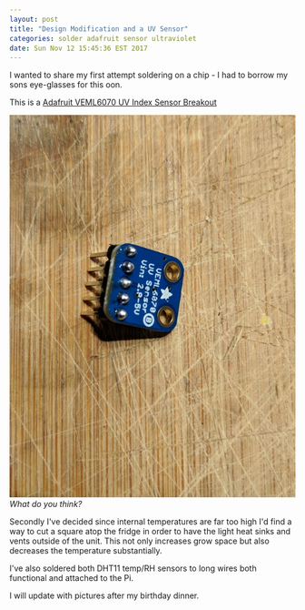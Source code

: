 ```yaml
---
layout: post
title: "Design Modification and a UV Sensor"
categories: solder adafruit sensor ultraviolet
date: Sun Nov 12 15:45:36 EST 2017
---
```


I wanted to share my first attempt soldering on a chip - I had to borrow my sons eye-glasses for this oon.

This is a <a target="_blank" href="https://www.amazon.ca/gp/product/B01K9GT4WE/ref=as_li_tl?ie=UTF8&camp=15121&creative=330641&creativeASIN=B01K9GT4WE&linkCode=as2&tag=chlorobot-20&linkId=3266b993f62cf9badbedf3d121ab7e67">Adafruit VEML6070 UV Index Sensor Breakout</a><img src="//ir-ca.amazon-adsystem.com/e/ir?t=chlorobot-20&l=am2&o=15&a=B01K9GT4WE" width="1" height="1" border="0" alt="" style="border:none !important; margin:0px !important;" />

<img src="/images/fulls/uv.jpg"  class="fit image "/>
<em>What do you think?</em>


Secondly I've decided since internal temperatures are far too high I'd find a way to cut a square atop the fridge
in order to have the light heat sinks and vents outside of the unit.  This not only increases grow space but also
decreases the temperature substantially.

I've also soldered both DHT11 temp/RH sensors to long wires both functional and attached to the Pi.

I will update with pictures after my birthday dinner.

